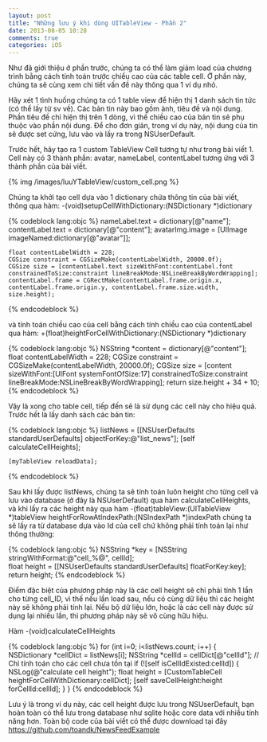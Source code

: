 ```yaml
---
layout: post
title: "Những lưu ý khi dùng UITableView - Phần 2"
date: 2013-08-05 10:28
comments: true
categories: iOS
---
```


Như đã giới thiệu ở phần trước, chúng ta có thể làm giảm load của chương trình bằng cách tính toán trước chiều cao của các table cell. Ở phần này, chúng ta sẽ cùng xem chi tiết vấn đề này thông qua 1 ví dụ nhỏ.

Hãy xét 1 tình huống chúng ta có 1 table view để hiện thị 1 danh sách tin tức (có thể lấy từ sv về). Các bản tin này bao gồm ảnh, tiêu đề và nội dung. Phần tiêu đề chỉ hiện thị trên 1 dòng, vì thế chiều cao của bản tin sẽ phụ thuộc vào phần nội dung. Để cho đơn giản, trong ví dụ này, nội dung của tin sẽ được set cứng, lưu vào và lấy ra trong NSUserDefault.

Trước hết, hãy tạo ra 1 custom TableView Cell tương tự như trong bài viết 1. Cell này có 3 thành phần: avatar, nameLabel, contentLabel tương ứng với 3 thành phần của bài viết.

{% img /images/luuYTableView/custom_cell.png %}

Chúng ta khởi tạo cell dựa vào 1 dictionary chứa thông tin của bài viết, thông qua hàm: -(void)setupCellWithDictionary:(NSDictionary *)dictionary

{% codeblock lang:objc %}
    nameLabel.text = dictionary[@"name"];
    contentLabel.text = dictionary[@"content"];
    avatarImg.image = [UIImage imageNamed:dictionary[@"avatar"]];
    
    float contentLabelWidth = 228;
    CGSize constraint = CGSizeMake(contentLabelWidth, 20000.0f);
    CGSize size = [contentLabel.text sizeWithFont:contentLabel.font constrainedToSize:constraint lineBreakMode:NSLineBreakByWordWrapping];
    contentLabel.frame = CGRectMake(contentLabel.frame.origin.x, contentLabel.frame.origin.y, contentLabel.frame.size.width, size.height);
{% endcodeblock %}

và tính toán chiều cao của cell bằng cách tính chiều cao của contentLabel qua hàm: +(float)heightForCellWithDictionary:(NSDictionary *)dictionary

{% codeblock lang:objc %}
    NSString *content = dictionary[@"content"];
    float contentLabelWidth = 228;
    CGSize constraint = CGSizeMake(contentLabelWidth, 20000.0f);
    CGSize size = [content sizeWithFont:[UIFont systemFontOfSize:17] constrainedToSize:constraint lineBreakMode:NSLineBreakByWordWrapping];
    return size.height + 34 + 10;
{% endcodeblock %}

Vậy là xong cho table cell, tiếp đến sẽ là sử dụng các cell này cho hiệu quả. Trước hết là lấy danh sách các bản tin:

{% codeblock lang:objc %}
    listNews = [[NSUserDefaults standardUserDefaults] objectForKey:@"list_news"];
    [self calculateCellHeights];
    
    [myTableView reloadData];
{% endcodeblock %}

Sau khi lấy được listNews, chúng ta sẽ tính toán luôn height cho từng cell và lưu vào database (ở đây là NSUserDefault) qua hàm calculateCellHeights, và khi lấy ra các height này qua hàm -(float)tableView:(UITableView *)tableView heightForRowAtIndexPath:(NSIndexPath *)indexPath chúng ta sẽ lấy ra từ database dựa vào Id của cell chứ không phải tính toán lại như thông thường: 

{% codeblock lang:objc %}
    NSString *key = [NSString stringWithFormat:@"cell_%@", cellId];    
    float height = [[NSUserDefaults standardUserDefaults] floatForKey:key];
    return height;
{% endcodeblock %}

Điểm đặc biệt của phương pháp này là các cell height sẽ chỉ phải tính 1 lần cho từng cell_ID, vì thế nếu lần load sau, nếu có cùng dữ liệu thì các height này sẽ không phải tính lại. Nếu bộ dữ liệu lớn, hoặc là các cell này được sử dụng lại nhiều lần, thì phương pháp này sẽ vô cùng hữu hiệu.

Hàm -(void)calculateCellHeights

{% codeblock lang:objc %}
        for (int i=0; i<listNews.count; i++) {
        NSDictionary *cellDict = listNews[i];
        NSString *cellId = cellDict[@"cellId"];
        // Chỉ tính toán cho các cell chưa tồn tại
        if (![self isCellIdExisted:cellId]) {
            NSLog(@"calculate cell height");
            float height = [CustomTableCell heightForCellWithDictionary:cellDict];
            [self saveCellHeight:height forCellId:cellId];
        }
}
{% endcodeblock %}

Lưu ý là trong ví dụ này, các cell height được lưu trong NSUserDefault, bạn hoàn toàn có thể lưu trong database như sqlite hoặc core data với nhiều tính năng hơn. Toàn bộ code của bài viết có thể được download tại đây https://github.com/toandk/NewsFeedExample



